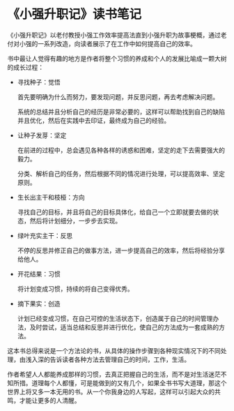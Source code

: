 # 《小强升职记》读书笔记

《小强升职记》以老付教授小强工作效率提高法直到小强升职为故事梗概，通过老付对小强的一系列改造，向读者展示了在工作中如何提高自己的效率。

书中最让人觉得有趣的地方是作者将整个习惯的养成和个人的发展比喻成一颗大树的成长过程：

* 寻找种子：觉悟

	首先要明确为什么而努力，要发现问题，并反思问题，再去考虑解决问题。
	
	系统的总结并且分析自己的经历是非常必要的，这样可以帮助找到自己的缺陷并且优化，然后在实践中去印证，最终成为自己的经验。

* 让种子发芽：坚定

	在前进的过程中，总会遇见各种各样的诱惑和困难，坚定的走下去需要强大的毅力。
	
	分类、解析自己的任务，然后根据不同的情况进行处理，可以提高效率、坚定原则。
	
* 生长出主干和枝桠：方向

	寻找自己的目标，并且将自己的目标具体化，给自己一个立即就要去做的状态，然后将计划细分，一步步去实现。

* 绿叶充实主干：反思

	不停的反思并修正自己的做事方法，进一步提高自己的效率，然后将经验分享给他人。

* 开花结果：习惯

	将计划变成习惯，持续的将自己变得优秀。
	
* 摘下果实：创造

	计划已经变成习惯，在自己可控的生活状态下，创造属于自己的时间管理办法，及时尝试，适当总结和反思并进行优化，使自己的方法成为一套成熟的方法。



这本书总得来说是一个方法论的书，从具体的操作步骤到各种现实情况下的不同处理，由浅入深的告诉读者各种方法去管理自己的时间，工作，生活。

作者希望人人都能养成那样的习惯，去真正把握自己的生活，而不是对生活迷茫不知所措。道理每个人都懂，可是能做到的又有几个，如果全书书写大道理，那这个世界上将又多一本无用的书。从一个你我身边的人写起，这样可以引起大众的共鸣，才能让更多的人清醒。
